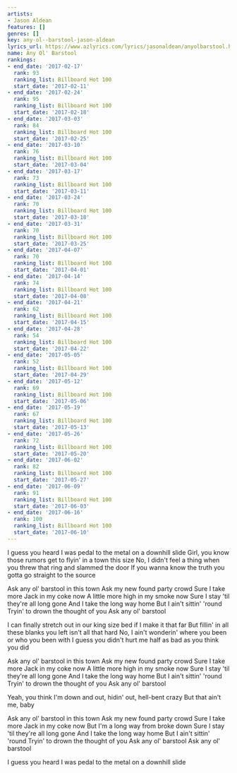 ```yaml
---
artists:
- Jason Aldean
features: []
genres: []
key: any-ol--barstool-jason-aldean
lyrics_url: https://www.azlyrics.com/lyrics/jasonaldean/anyolbarstool.html
name: Any Ol' Barstool
rankings:
- end_date: '2017-02-17'
  rank: 93
  ranking_list: Billboard Hot 100
  start_date: '2017-02-11'
- end_date: '2017-02-24'
  rank: 95
  ranking_list: Billboard Hot 100
  start_date: '2017-02-18'
- end_date: '2017-03-03'
  rank: 84
  ranking_list: Billboard Hot 100
  start_date: '2017-02-25'
- end_date: '2017-03-10'
  rank: 76
  ranking_list: Billboard Hot 100
  start_date: '2017-03-04'
- end_date: '2017-03-17'
  rank: 73
  ranking_list: Billboard Hot 100
  start_date: '2017-03-11'
- end_date: '2017-03-24'
  rank: 70
  ranking_list: Billboard Hot 100
  start_date: '2017-03-18'
- end_date: '2017-03-31'
  rank: 70
  ranking_list: Billboard Hot 100
  start_date: '2017-03-25'
- end_date: '2017-04-07'
  rank: 70
  ranking_list: Billboard Hot 100
  start_date: '2017-04-01'
- end_date: '2017-04-14'
  rank: 74
  ranking_list: Billboard Hot 100
  start_date: '2017-04-08'
- end_date: '2017-04-21'
  rank: 62
  ranking_list: Billboard Hot 100
  start_date: '2017-04-15'
- end_date: '2017-04-28'
  rank: 54
  ranking_list: Billboard Hot 100
  start_date: '2017-04-22'
- end_date: '2017-05-05'
  rank: 52
  ranking_list: Billboard Hot 100
  start_date: '2017-04-29'
- end_date: '2017-05-12'
  rank: 69
  ranking_list: Billboard Hot 100
  start_date: '2017-05-06'
- end_date: '2017-05-19'
  rank: 67
  ranking_list: Billboard Hot 100
  start_date: '2017-05-13'
- end_date: '2017-05-26'
  rank: 72
  ranking_list: Billboard Hot 100
  start_date: '2017-05-20'
- end_date: '2017-06-02'
  rank: 82
  ranking_list: Billboard Hot 100
  start_date: '2017-05-27'
- end_date: '2017-06-09'
  rank: 91
  ranking_list: Billboard Hot 100
  start_date: '2017-06-03'
- end_date: '2017-06-16'
  rank: 100
  ranking_list: Billboard Hot 100
  start_date: '2017-06-10'
---
```


I guess you heard I was pedal to the metal on a downhill slide
Girl, you know those rumors get to flyin' in a town this size
No, I didn't feel a thing when you threw that ring and slammed the door
If you wanna know the truth you gotta go straight to the source

Ask any ol' barstool in this town
Ask my new found party crowd
Sure I take more Jack in my coke now
A little more high in my smoke now
Sure I stay 'til they're all long gone
And I take the long way home
But I ain't sittin' 'round
Tryin' to drown the thought of you
Ask any ol' barstool

I can finally stretch out in our king size bed if I make it that far
But fillin' in all these blanks you left isn't all that hard
No, I ain't wonderin' where you been or who you been with
I guess you didn't hurt me half as bad as you think you did

Ask any ol' barstool in this town
Ask my new found party crowd
Sure I take more Jack in my coke now
A little more high in my smoke now
Sure I stay 'til they're all long gone
And I take the long way home
But I ain't sittin' 'round
Tryin' to drown the thought of you
Ask any ol' barstool

Yeah, you think I'm down and out, hidin' out, hell-bent crazy
But that ain't me, baby

Ask any ol' barstool in this town
Ask my new found party crowd
Sure I take more Jack in my coke now
But I'm a long way from broke down
Sure I stay 'til they're all long gone
And I take the long way home
But I ain't sittin' 'round
Tryin' to drown the thought of you
Ask any ol' barstool
Ask any ol' barstool

I guess you heard I was pedal to the metal on a downhill slide



